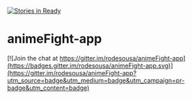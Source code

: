 [![Stories in Ready](https://badge.waffle.io/rodesousa/animeFight-app.png?label=ready&title=Ready)](https://waffle.io/rodesousa/animeFight-app)
# animeFight-app

[![Join the chat at https://gitter.im/rodesousa/animeFight-app](https://badges.gitter.im/rodesousa/animeFight-app.svg)](https://gitter.im/rodesousa/animeFight-app?utm_source=badge&utm_medium=badge&utm_campaign=pr-badge&utm_content=badge)
